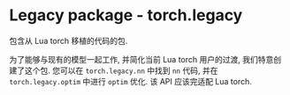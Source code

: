 # Legacy package - torch.legacy

包含从 Lua torch 移植的代码的包.

为了能够与现有的模型一起工作, 并简化当前 Lua torch 用户的过渡, 我们特意创建了这个包. 您可以在 `torch.legacy.nn` 中找到 `nn` 代码, 并在 `torch.legacy.optim` 中进行 `optim` 优化. 该 API 应该完适配 Lua torch.